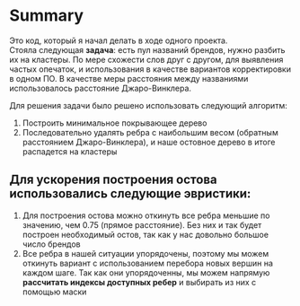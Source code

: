# Summary
Это код, который я начал делать в ходе одного проекта.   
Стояла следующая **задача**: есть пул названий брендов, нужно разбить их на кластеры. По мере схожести слов друг с другом, для выявления частых опечаток, и использования в качестве вариантов корректировки в одном ПО.
В качестве меры расстояния между названиями использовалось расстояние Джаро-Винклера. 

Для решения задачи было решено использовать следующий алгоритм:
1. Построить минимальное покрывающее дерево
2. Последовательно удалять ребра с наибольшим весом (обратным расстоянием Джаро-Винклера), и наше остовное дерево в итоге распадется на кластеры

## Для ускорения построения остова использовались следующие эвристики:
1. Для построения остова можно откинуть все ребра меньшие по значению, чем 0.75 (прямое расстояние). Без них и так будет построен необходимый остов, так как у нас довольно большое число брендов
2. Все ребра в нашей ситуации упорядочены, поэтому мы можем откинуть вариант с использованием перебора новых вершин на каждом шаге. Так как они упорядоченны, мы можем напрямую **рассчитать индексы доступных ребер** и выбирать из них с помощью маски